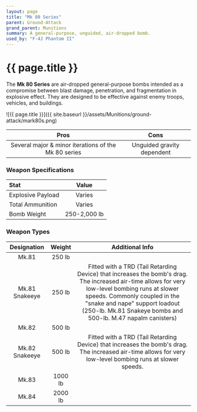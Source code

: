 ```yaml
---
layout: page
title: "Mk 80 Series"
parent: Ground-Attack
grand_parent: Munitions
summary: A general-purpose, unguided, air-dropped bomb.
used_by: "F-4J Phantom II"
---
```


# {{ page.title }}

The **Mk 80 Series** are air-dropped general-purpose bombs intended as a compromise between blast damage, penetration, and fragmentation in explosive effect. They are designed to be effective against enemy troops, vehicles, and buildings.

![{{ page.title }}]({{ site.baseurl }}/assets/Munitions/ground-attack/mark80s.png)

| Pros | Cons |
| :---: | :---: |
| Several major & minor iterations of the Mk 80 series | Unguided gravity dependent |

### Weapon Specifications

| Stat | Value |
|:-----|:-----:|
| Explosive Payload | Varies |
| Total Ammunition | Varies |
| Bomb Weight | 250-2,000 lb  |

### Weapon Types

| Designation | Weight | Additional Info |
| :--------: | :----: | :------------: |
| Mk.81 | 250 lb | |
| Mk.81 Snakeeye | 250 lb | Fitted with a TRD (Tail Retarding Device) that increases the bomb's drag. The increased air-time allows for very low-level bombing runs at slower speeds. Commonly coupled in the "snake and nape" support loadout (250-lb. Mk.81 Snakeye bombs and 500-lb. M.47 napalm canisters) |
| Mk.82 | 500 lb | |
| Mk.82 Snakeeye | 500 lb | Fitted with a TRD (Tail Retarding Device) that increases the bomb's drag. The increased air-time allows for very low-level bombing runs at slower speeds. |
| Mk.83 | 1000 lb | |
| Mk.84 | 2000 lb | |
